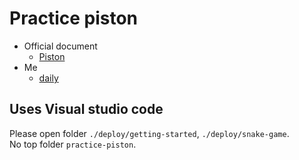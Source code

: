 # Practice piston

* Official document
  * [Piston](https://www.piston.rs/)
* Me
  * [daily](./[@no-deploy/doc/dialy.md])

## Uses Visual studio code

Please open folder `./deploy/getting-started`, `./deploy/snake-game`.  
No top folder `practice-piston`.  
